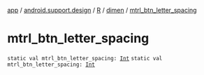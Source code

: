[app](../../../index.md) / [android.support.design](../../index.md) / [R](../index.md) / [dimen](index.md) / [mtrl_btn_letter_spacing](./mtrl_btn_letter_spacing.md)

# mtrl_btn_letter_spacing

`static val mtrl_btn_letter_spacing: `[`Int`](https://kotlinlang.org/api/latest/jvm/stdlib/kotlin/-int/index.html)
`static val mtrl_btn_letter_spacing: `[`Int`](https://kotlinlang.org/api/latest/jvm/stdlib/kotlin/-int/index.html)